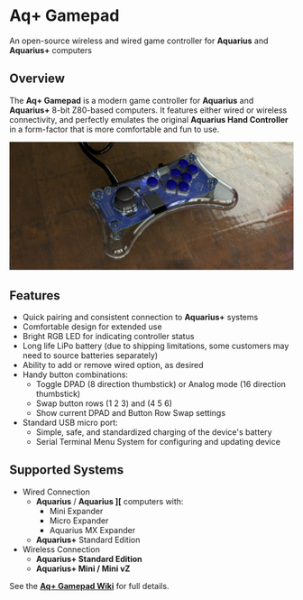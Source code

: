 # Aq+ Gamepad
An open-source wireless and wired game controller for **Aquarius** and **Aquarius+** computers

## Overview
The **Aq+ Gamepad** is a modern game controller for **Aquarius** and **Aquarius+** 8-bit Z80-based computers. It features either wired or wireless connectivity, and perfectly emulates the original **Aquarius Hand Controller** in a form-factor that is more comfortable and fun to use.

![](https://github.com/1stage/aqplus-controller/blob/main/case/images/Aq%2B%20Gamepad%20Prototype%20Beauty%20Shot.png)

## Features
- Quick pairing and consistent connection to **Aquarius+** systems
- Comfortable design for extended use
- Bright RGB LED for indicating controller status
- Long life LiPo battery (due to shipping limitations, some customers may need to source batteries separately)
- Ability to add or remove wired option, as desired
- Handy button combinations:
  - Toggle DPAD (8 direction thumbstick) or Analog mode (16 direction thumbstick)
  - Swap button rows (1 2 3) and (4 5 6)
  - Show current DPAD and Button Row Swap settings
- Standard USB micro port:
  - Simple, safe, and standardized charging of the device's battery
  - Serial Terminal Menu System for configuring and updating device

## Supported Systems
- Wired Connection
  - **Aquarius** / **Aquarius ][** computers with:
    - Mini Expander
    - Micro Expander
    - Aquarius MX Expander
  - **Aquarius+** Standard Edition
- Wireless Connection
  - **Aquarius+ Standard Edition**
  - **Aquarius+ Mini / Mini vZ**

See the [**Aq+ Gamepad Wiki**](https://github.com/1stage/aqplus-controller/wiki) for full details.
